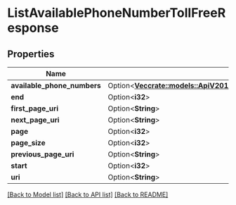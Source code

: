 # ListAvailablePhoneNumberTollFreeResponse

## Properties

Name | Type | Description | Notes
------------ | ------------- | ------------- | -------------
**available_phone_numbers** | Option<[**Vec<crate::models::ApiV2010AccountAvailablePhoneNumberCountryAvailablePhoneNumberTollFree>**](api.v2010.account.available_phone_number_country.available_phone_number_toll_free.md)> |  | [optional]
**end** | Option<**i32**> |  | [optional]
**first_page_uri** | Option<**String**> |  | [optional]
**next_page_uri** | Option<**String**> |  | [optional]
**page** | Option<**i32**> |  | [optional]
**page_size** | Option<**i32**> |  | [optional]
**previous_page_uri** | Option<**String**> |  | [optional]
**start** | Option<**i32**> |  | [optional]
**uri** | Option<**String**> |  | [optional]

[[Back to Model list]](../README.md#documentation-for-models) [[Back to API list]](../README.md#documentation-for-api-endpoints) [[Back to README]](../README.md)


